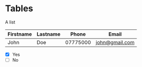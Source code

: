 # Tables
A list

Firstname | Lastname | Phone | Email
--- | --- | --- | ---
John | Doe | 07775000 | john@gmail.com

- [x] Yes
- [ ] No